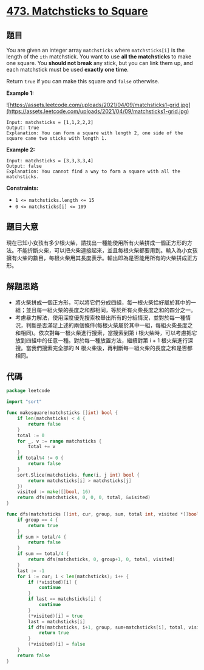 # [473. Matchsticks to Square](https://leetcode.com/problems/matchsticks-to-square/)


## 題目

You are given an integer array `matchsticks` where `matchsticks[i]` is the length of the `ith` matchstick. You want to use **all the matchsticks** to make one square. You **should not break** any stick, but you can link them up, and each matchstick must be used **exactly one time**.

Return `true` if you can make this square and `false` otherwise.

**Example 1:**

![https://assets.leetcode.com/uploads/2021/04/09/matchsticks1-grid.jpg](https://assets.leetcode.com/uploads/2021/04/09/matchsticks1-grid.jpg)

```
Input: matchsticks = [1,1,2,2,2]
Output: true
Explanation: You can form a square with length 2, one side of the square came two sticks with length 1.
```

**Example 2:**

```
Input: matchsticks = [3,3,3,3,4]
Output: false
Explanation: You cannot find a way to form a square with all the matchsticks.
```

**Constraints:**

- `1 <= matchsticks.length <= 15`
- `0 <= matchsticks[i] <= 109`

## 題目大意

現在已知小女孩有多少根火柴，請找出一種能使用所有火柴拼成一個正方形的方法。不能折斷火柴，可以把火柴連接起來，並且每根火柴都要用到。輸入為小女孩擁有火柴的數目，每根火柴用其長度表示。輸出即為是否能用所有的火柴拼成正方形。

## 解題思路

- 將火柴拼成一個正方形，可以將它們分成四組，每一根火柴恰好屬於其中的一組；並且每一組火柴的長度之和都相同，等於所有火柴長度之和的四分之一。
- 考慮暴力解法，使用深度優先搜索枚舉出所有的分組情況，並對於每一種情況，判斷是否滿足上述的兩個條件(每根火柴屬於其中一組，每組火柴長度之和相同)。依次對每一根火柴進行搜索，當搜索到第 i 根火柴時，可以考慮把它放到四組中的任意一種。對於每一種放置方法，繼續對第 i + 1 根火柴進行深搜。當我們搜索完全部的 N 根火柴後，再判斷每一組火柴的長度之和是否都相同。

## 代碼

```go
package leetcode

import "sort"

func makesquare(matchsticks []int) bool {
	if len(matchsticks) < 4 {
		return false
	}
	total := 0
	for _, v := range matchsticks {
		total += v
	}
	if total%4 != 0 {
		return false
	}
	sort.Slice(matchsticks, func(i, j int) bool {
		return matchsticks[i] > matchsticks[j]
	})
	visited := make([]bool, 16)
	return dfs(matchsticks, 0, 0, 0, total, &visited)
}

func dfs(matchsticks []int, cur, group, sum, total int, visited *[]bool) bool {
	if group == 4 {
		return true
	}
	if sum > total/4 {
		return false
	}
	if sum == total/4 {
		return dfs(matchsticks, 0, group+1, 0, total, visited)
	}
	last := -1
	for i := cur; i < len(matchsticks); i++ {
		if (*visited)[i] {
			continue
		}
		if last == matchsticks[i] {
			continue
		}
		(*visited)[i] = true
		last = matchsticks[i]
		if dfs(matchsticks, i+1, group, sum+matchsticks[i], total, visited) {
			return true
		}
		(*visited)[i] = false
	}
	return false
}
```